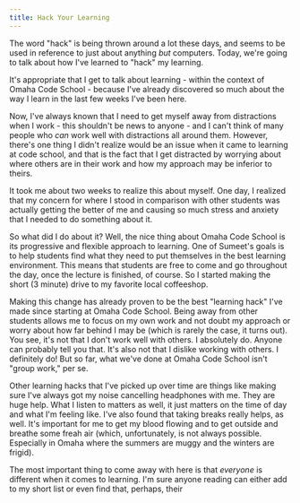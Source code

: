 ```yaml
---
title: Hack Your Learning
---
```


The word "hack" is being thrown around a lot these days, and seems to be used in reference to just about anything *but* computers. Today, we're going to talk about how I've learned to "hack" my learning. 

It's appropriate that I get to talk about learning - within the context of Omaha Code School - because I've already discovered so much about the way I learn in the last few weeks I've been here.

Now, I've always known that I need to get myself away from distractions when I work - this shouldn't be news to anyone - and I can't think of many people who *can* work well with distractions all around them. However, there's one thing I didn't realize would be an issue when it came to learning at code school, and that is the fact that I get distracted by worrying about where others are in their work and how my approach may be inferior to theirs. 

It took me about two weeks to realize this about myself. One day, I realized that my concern for where I stood in comparison with other students was actually getting the better of me and causing so much stress and anxiety that I needed to do something about it. 

So what did I do about it? Well, the nice thing about Omaha Code School is its progressive and flexible approach to learning. One of Sumeet's goals is to help students find what they need to put themselves in the best learning environment. This means that students are free to come and go throughout the day, once the lecture is finished, of course. So I started making the short (3 minute) drive to my favorite local coffeeshop. 

Making this change has already proven to be the best "learning hack" I've made since starting at Omaha Code School. Being away from other students allows me to focus on my own work and not doubt my approach or worry about how far behind I may be (which is rarely the case, it turns out). You see, it's not that I don't work well with others. I absolutely do. Anyone can probably tell you that. It's also not that I dislike working with others. I definitely do! But so far, what we've done at Omaha Code School isn't "group work," per se. 

Other learning hacks that I've picked up over time are things like making sure I've always got my noise cancelling headphones with me. They are huge help. What I listen to matters as well, it just matters on the time of day and what I'm feeling like. I've also found that taking breaks really helps, as well. It's important for me to get my blood flowing and to get outside and breathe some freah air (which, unfortunately, is not always possible. Especially in Omaha where the summers are muggy and the winters are frigid).

The most important thing to come away with here is that *everyone* is different when it comes to learning. I'm sure anyone reading can either add to my short list or even find that, perhaps, their 



